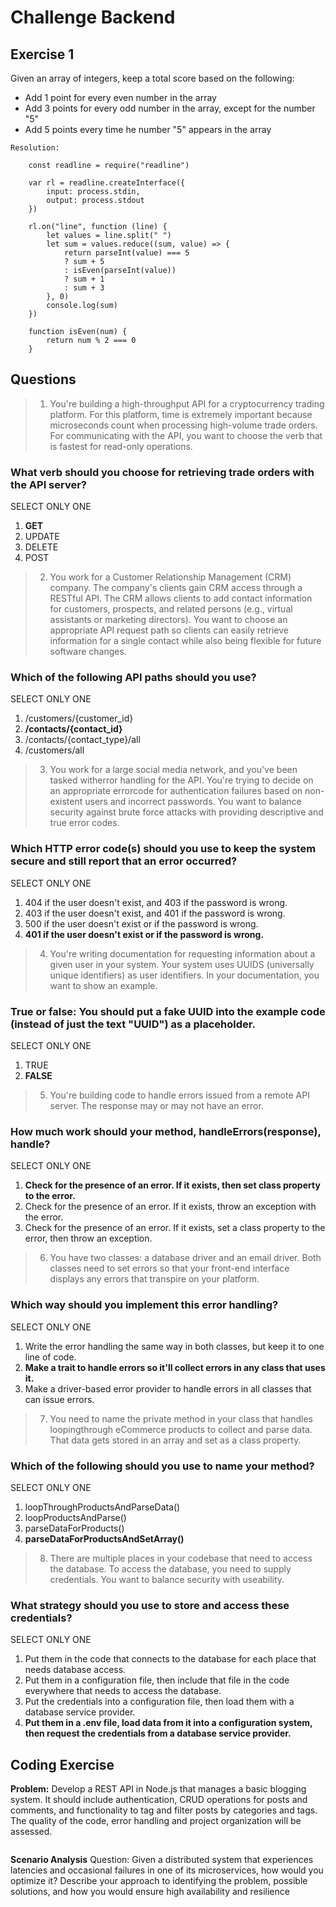 # Challenge Backend

## Exercise 1
Given an array of integers, keep a total score based on the following:

- Add 1 point for every even number in the array
- Add 3 points for every odd number in the array, except for the number "5"
- Add 5 points every time he number "5" appears in the array

```
Resolution:

    const readline = require("readline")

    var rl = readline.createInterface({
        input: process.stdin,
        output: process.stdout
    })

    rl.on("line", function (line) {
        let values = line.split(" ")
        let sum = values.reduce((sum, value) => {
            return parseInt(value) === 5
            ? sum + 5
            : isEven(parseInt(value))
            ? sum + 1
            : sum + 3
        }, 0)
        console.log(sum)
    })

    function isEven(num) {
        return num % 2 === 0
    }

```

## Questions

> 1. You're building a high-throughput API for a cryptocurrency trading platform. For this platform, time is extremely important because microseconds count when processing high-volume trade orders. For communicating with the API, you want to choose the verb that is fastest for read-only operations.

### What verb should you choose for retrieving trade orders with the API server?

SELECT ONLY ONE
1. **GET**
2. UPDATE
3. DELETE
4. POST

> 2. You work for a Customer Relationship Management (CRM) company. The company's clients gain CRM access through a RESTful API. The CRM allows clients to add contact information for customers, prospects, and related persons (e.g., virtual assistants or marketing directors). You want to choose an appropriate API request path so clients can easily retrieve information for a single contact while also being flexible for future software changes.

### Which of the following API paths should you use?

SELECT ONLY ONE
1. /customers/{customer_id}
2. **/contacts/{contact_id}**
3. /contacts/{contact_type}/all
4. /customers/all

>3. You work for a large social media network, and you've been tasked witherror handling for the API. You're trying to decide on an appropriate errorcode for authentication failures based on non-existent users and incorrect passwords. You want to balance security against brute force attacks with providing descriptive and true error codes.

### Which HTTP error code(s) should you use to keep the system secure and still report that an error occurred?

SELECT ONLY ONE
1. 404 if the user doesn't exist, and 403 if the password is wrong.
2. 403 if the user doesn't exist, and 401 if the password is wrong.
3. 500 if the user doesn't exist or if the password is wrong.
4. **401 if the user doesn't exist or if the password is wrong.**

> 4. You're writing documentation for requesting information about a given user in your system. Your system uses UUIDS (universally unique identifiers) as user identifiers. In your documentation, you want to show an example.

### True or false: You should put a fake UUID into the example code (instead of just the text "UUID") as a placeholder.

SELECT ONLY ONE
1. TRUE
2. **FALSE**

> 5. You're building code to handle errors issued from a remote API server. The response may or may not have an error.

### How much work should your method, handleErrors(response), handle?

SELECT ONLY ONE
1. **Check for the presence of an error. If it exists, then set class property to the error.**
3. Check for the presence of an error. If it exists, throw an exception with the error.
4. Check for the presence of an error. If it exists, set a class property to the error, then throw an exception.

> 6. You have two classes: a database driver and an email driver. Both classes need to set errors so that your front-end interface displays any errors that transpire on your platform.

### Which way should you implement this error handling?

SELECT ONLY ONE
1. Write the error handling the same way in both classes, but keep it to one line of code.
2. **Make a trait to handle errors so it'll collect errors in any class that uses it.**
3. Make a driver-based error provider to handle errors in all classes that can issue errors.

> 7. You need to name the private method in your class that handles loopingthrough eCommerce products to collect and parse data. That data gets stored in an array and set as a class property.

### Which of the following should you use to name your method?

SELECT ONLY ONE
1. loopThroughProductsAndParseData()
2. loopProductsAndParse()
3. parseDataForProducts()
4. **parseDataForProductsAndSetArray()**

> 8. There are multiple places in your codebase that need to access the database. To access the database, you need to supply credentials. You want to balance security with useability.

### What strategy should you use to store and access these credentials?

SELECT ONLY ONE
1. Put them in the code that connects to the database for each place that needs database access.
2. Put them in a configuration file, then include that file in the code everywhere that needs to access the database.
3. Put the credentials into a configuration file, then load them with a database service provider.
4. **Put them in a .env file, load data from it into a configuration system, then request the credentials from a database service provider.**

## Coding Exercise
**Problem:** Develop a REST API in Node.js that manages a basic blogging system. It should include authentication, CRUD operations for posts and comments, and functionality to tag and filter posts by categories and tags. The quality of the code, error handling and project organization will be assessed.


```

```

**Scenario Analysis**
Question: Given a distributed system that experiences latencies and occasional failures in one of its microservices, how would you optimize it?
Describe your approach to identifying the problem, possible solutions, and how  you would ensure high availability and resilience


```

```
